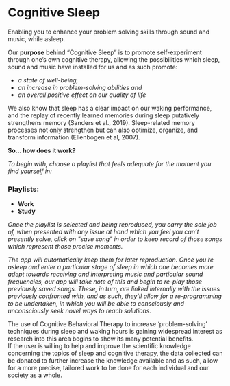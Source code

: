 # Cognitive Sleep


Enabling you to enhance your problem solving skills through sound and music, while asleep.

Our **purpose** behind “Cognitive Sleep” is to promote self-experiment through one’s own cognitive therapy, allowing the possibilities which sleep, sound and music have installed for us and as such promote:
- _a state of well-being,_
- _an increase in problem-solving abilities and_
- _an overall positive effect on our quality of life_ 

We also know that sleep has a clear impact on our waking performance, and the replay of recently learned memories during sleep putatively strengthens memory (Sanders et al., 2019). Sleep-related memory processes not only strengthen but can also optimize, organize, and transform information (Ellenbogen et al, 2007). 

**So... how does it work?**

_To begin with, choose a playlist that feels adequate for the moment you find yourself in:_

### Playlists:

- **Work**
- **Study**

_Once the playlist is selected and being reproduced, you carry the sole job of, when presented with any issue at hand which you feel you can’t presently solve, click on "save song" in order to keep record of those songs which represent those precise moments._ 

_The app will automatically keep them for later reproduction. 
Once you ́re asleep and enter a particular stage of sleep in which one becomes more adept towards receiving and interpreting music and particular sound frequencies, our app will take note of this and begin to re-play those previously saved songs. 
These, in turn, are linked internally with the issues previously confronted with, and as such, they'll allow for a re-programming to be undertaken, in which you will be able to consciously and unconsciously seek novel ways to reach solutions._


The use of Cognitive Behavioral Therapy to increase ‘problem-solving’ techniques during sleep and waking hours is gaining widespread interest as research into this area begins to show its many potential benefits.  
If the user is willing to help and improve the scientific knowledge concerning the topics of sleep and cognitive therapy, the data collected can be donated to further increase the knowledge available and as such, allow for a more precise, tailored work to be done for each individual and our society as a whole.  
